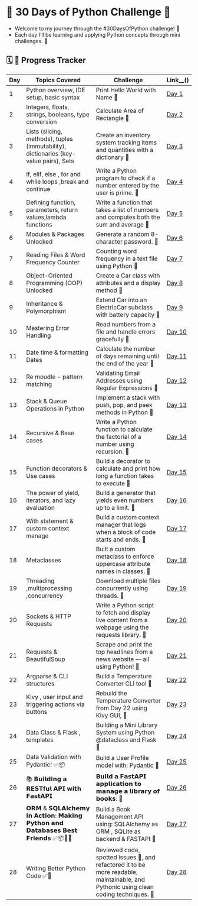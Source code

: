 # 🚀 30 Days of Python Challenge 🐍

- Welcome to my journey through the #30DaysOfPython challenge! 🐍
- Each day I’ll be learning and applying Python concepts through mini challenges. 🐍

## 🗓️ 🐍  Progress Tracker

| Day | Topics Covered | Challenge | Link__() |
|-----|----------------|-----------|------|
| 1   | Python overview, IDE setup, basic syntax | Print Hello World with Name 🐍 | [Day 1](https://github.com/krushna-nayak30101/30-Days-Python-Challenge/tree/main/Day%2001) |
| 2   | Integers, floats, strings, booleans, type conversion |  Calculate Area of Rectangle 🐍 | [Day 2](https://github.com/krushna-nayak30101/30-Days-Python-Challenge/tree/main/Day%2002) |
| 3   | Lists (slicing, methods), tuples (immutability), dictionaries (key-value pairs), Sets | Create an inventory system tracking items and quantities with a dictionary 🐍 | [Day 3](https://github.com/krushna-nayak30101/30-Days-Python-Challenge/tree/main/Day%2003) |
| 4   | If, elif, else , for and while loops ,break and continue  | Write a Python program to check if a number entered by the user is prime. 🐍 | [Day 4](https://github.com/krushna-nayak30101/30-Days-Python-Challenge/tree/main/Day%2004) |
| 5   | Defining function, parameters, return values,lambda functions | Write a function that takes a list of numbers and computes both the sum and average 🐍 | [Day 5](https://github.com/krushna-nayak30101/30-Days-Python-Challenge/tree/main/Day%2005) |
| 6   | Modules & Packages Unlocked | Generate a random 8-character password. 🐍 | [Day 6](https://github.com/krushna-nayak30101/30-Days-Python-Challenge/tree/main/Day%2006) |
| 7   | Reading Files & Word Frequency Counter | Counting word frequency in a text file using Python 🐍 | [Day 7](https://github.com/krushna-nayak30101/30-Days-Python-Challenge/tree/main/Day%2007) |
| 8   | Object-Oriented Programming (OOP) Unlocked | Create a Car class with attributes and a display method 🐍 | [Day 8](https://github.com/krushna-nayak30101/30-Days-Python-Challenge/tree/main/Day%2008) |
| 9   | Inheritance & Polymorphism | Extend Car into an ElectricCar subclass with battery capacity 🐍 | [Day 9](https://github.com/krushna-nayak30101/30-Days-Python-Challenge/tree/main/Day%2009) |
| 10  | Mastering Error Handling  | Read numbers from a file and handle errors gracefully 🐍 | [Day 10](https://github.com/krushna-nayak30101/30-Days-Python-Challenge/tree/main/Day%2010) |
| 11  | Date time & formatting Dates |  Calculate the number of days remaining until the end of the year 🐍 | [Day 11](https://github.com/krushna-nayak30101/30-Days-Python-Challenge/tree/main/Day%2011) |
| 12  | Re moudle - pattern matching |  Validating Email Addresses using Regular Expressions 🐍 | [Day 12](https://github.com/krushna-nayak30101/30-Days-Python-Challenge/tree/main/Day%2012) |
| 13  | Stack & Queue Operations in Python |  Implement a stack with push, pop, and peek methods in Python 🐍 | [Day 13](https://github.com/krushna-nayak30101/30-Days-Python-Challenge/tree/main/Day%2013) |
| 14  | Recursive & Base cases |  Write a Python function to calculate the factorial of a number using recursion. 🐍 | [Day 14](https://github.com/krushna-nayak30101/30-Days-Python-Challenge/tree/main/Day%2014) |
| 15  | Function decorators & Use cases |  Build a decorator to calculate and print how long a function takes to execute 🐍 | [Day 15](https://github.com/krushna-nayak30101/30-Days-Python-Challenge/tree/main/Day%2015) |
| 16  | The power of yield, iterators, and lazy evaluation |  Build a generator that yields even numbers up to a limit. 🐍 | [Day 16](https://github.com/krushna-nayak30101/30-Days-Python-Challenge/tree/main/Day%2016) |
| 17  | With statement & custom context manage | Build a custom context manager that logs when a block of code starts and ends. 🐍 | [Day 17](https://github.com/krushna-nayak30101/30-Days-Python-Challenge/tree/main/Day%2017) |
| 18  | Metaclasses | Built a custom metaclass to enforce uppercase attribute names in classes. 🐍 | [Day 18](https://github.com/krushna-nayak30101/30-Days-Python-Challenge/tree/main/Day%2018) |
| 19  | Threading ,multiprocessing ,concurrency | Download multiple files concurrently using threads. 🐍 | [Day 19](https://github.com/krushna-nayak30101/30-Days-Python-Challenge/tree/main/Day%2019) |
| 20  |  Sockets & HTTP Requests | Write a Python script to fetch and display live content from a webpage using the requests library. 🐍 | [Day 20](https://github.com/krushna-nayak30101/30-Days-Python-Challenge/tree/main/Day_20) |
| 21  |  Requests  & BeautifulSoup | Scrape and print the top headlines from a news website — all using Python! 🐍 | [Day 21](https://github.com/krushna-nayak30101/30-Days-Python-Challenge/tree/main/Day_21) |
| 22  | Argparse &  CLI structures  | Build a Temperature Converter CLI tool  🐍 | [Day 22](https://github.com/krushna-nayak30101/30-Days-Python-Challenge/tree/main/Day_22) |
| 23  | Kivy , user input and triggering actions via buttons  | Rebuild the Temperature Converter from Day 22 using Kivy GUI,  🐍 | [Day 23](https://github.com/krushna-nayak30101/30-Days-Python-Challenge/tree/main/Day_23) |
| 24  | Data Class & Flask , templates | Building a Mini Library System using Python @dataclass and Flask  🐍 | [Day 24](https://github.com/krushna-nayak30101/30-Days-Python-Challenge/tree/main/Day_24) |
| 25  | Data Validation with Pydantic! ✅📦 | Build a User Profile model with: Pydantic 🐍 | [Day 25](https://github.com/krushna-nayak30101/30-Days-Python-Challenge/tree/main/Day_25) |
| 26  | 📚 𝗕𝘂𝗶𝗹𝗱𝗶𝗻𝗴 𝗮 𝗥𝗘𝗦𝗧𝗳𝘂𝗹 𝗔𝗣𝗜 𝘄𝗶𝘁𝗵 𝗙𝗮𝘀𝘁𝗔𝗣𝗜 | 𝗕𝘂𝗶𝗹𝗱 𝗮 𝗙𝗮𝘀𝘁𝗔𝗣𝗜 𝗮𝗽𝗽𝗹𝗶𝗰𝗮𝘁𝗶𝗼𝗻 𝘁𝗼 𝗺𝗮𝗻𝗮𝗴𝗲 𝗮 𝗹𝗶𝗯𝗿𝗮𝗿𝘆 𝗼𝗳 𝗯𝗼𝗼𝗸𝘀: 🐍 | [Day 26](https://github.com/krushna-nayak30101/30-Days-Python-Challenge/tree/main/Day_26) |
| 27  | 𝗢𝗥𝗠 & 𝗦𝗤𝗟𝗔𝗹𝗰𝗵𝗲𝗺𝘆 𝗶𝗻 𝗔𝗰𝘁𝗶𝗼𝗻: 𝗠𝗮𝗸𝗶𝗻𝗴 𝗣𝘆𝘁𝗵𝗼𝗻 𝗮𝗻𝗱 𝗗𝗮𝘁𝗮𝗯𝗮𝘀𝗲𝘀 𝗕𝗲𝘀𝘁 𝗙𝗿𝗶𝗲𝗻𝗱𝘀  ✅📦💾🐍 | Build a Book Management API using: SQLAlchemy as ORM , SQLite as backend &  FASTAPI 🐍 | [Day 27](https://github.com/krushna-nayak30101/30-Days-Python-Challenge/tree/main/Day_27) |
| 28  | Writing Better Python Code ✅🐍 | Reviewed code, spotted issues 🧐, and refactored it to be more readable, maintainable, and Pythonic using clean coding techniques. 🐍 | [Day 28](https://github.com/krushna-nayak30101/30-Days-Python-Challenge/tree/main/Day_28) |








